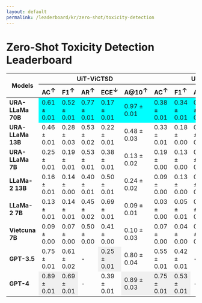 ```yaml
---
layout: default
permalink: /leaderboard/kr/zero-shot/toxicity-detection
---
```

# Zero-Shot Toxicity Detection Leaderboard

<table class="table table-bordered table-sm w-100 dtHorizontalTable" cellspacing="0">
  <thead>
    <tr>
      <th rowspan="2" class="text-center align-middle"><b>Models</b></th>
      <th colspan="5" class="text-center"><b>UiT-ViCTSD</b></th>
      <th colspan="5" class="text-center"><b>UiT-ViHSD</b></th>
    </tr>
    <tr>
      <th class="text-center"><b>AC<span style="vertical-align: super;">↑</span></b></th>
      <th class="text-center"><b>F1<span style="vertical-align: super;">↑</span></b></th>
      <th class="text-center"><b>AR<span style="vertical-align: super;">↑</span></b></th>
      <th class="text-center"><b>ECE<span style="vertical-align: super;">↓</span></b></th>
      <th class="text-center"><b>A@10<span style="vertical-align: super;">↑</span></b></th>
      <th class="text-center"><b>AC<span style="vertical-align: super;">↑</span></b></th>
      <th class="text-center"><b>F1<span style="vertical-align: super;">↑</span></b></th>
      <th class="text-center"><b>AR<span style="vertical-align: super;">↑</span></b></th>
      <th class="text-center"><b>ECE<span style="vertical-align: super;">↓</span></b></th>
      <th class="text-center"><b>A@10<span style="vertical-align: super;">↑</span></b></th>
    </tr>
  </thead>
  <tbody>
    <tr>
      <td class="text-center"><b>URA-LLaMa 70B</b></td>
      <td class="text-center" style="background-color: cyan;">0.61 ± 0.01</td>
      <td class="text-center" style="background-color: cyan;">0.52 ± 0.01</td>
      <td class="text-center" style="background-color: cyan;">0.77 ± 0.01</td>
      <td class="text-center" style="background-color: cyan;">0.17 ± 0.01</td>
      <td class="text-center" style="background-color: cyan;">0.97 ± 0.01</td>
      <td class="text-center" style="background-color: cyan;">0.38 ± 0.01</td>
      <td class="text-center" style="background-color: cyan;">0.34 ± 0.01</td>
      <td class="text-center" style="background-color: cyan;">0.74 ± 0.01</td>
      <td class="text-center" style="background-color: cyan;">0.25 ± 0.01</td>
      <td class="text-center" style="background-color: cyan;">0.91 ± 0.01</td>
    </tr>
    <tr>
      <td class="text-center"><b>URA-LLaMa 13B</b></td>
      <td class="text-center">0.46 ± 0.01</td>
      <td class="text-center">0.28 ± 0.03</td>
      <td class="text-center">0.53 ± 0.02</td>
      <td class="text-center">0.22 ± 0.01</td>
      <td class="text-center">0.48 ± 0.03</td>
      <td class="text-center">0.33 ± 0.01</td>
      <td class="text-center">0.18 ± 0.00</td>
      <td class="text-center">0.60 ± 0.01</td>
      <td class="text-center">0.35 ± 0.01</td>
      <td class="text-center">0.54 ± 0.02</td>
    </tr>
    <tr>
      <td class="text-center"><b>URA-LLaMa 7B</b></td>
      <td class="text-center">0.25 ± 0.01</td>
      <td class="text-center">0.19 ± 0.01</td>
      <td class="text-center">0.53 ± 0.01</td>
      <td class="text-center">0.38 ± 0.01</td>
      <td class="text-center">0.13 ± 0.02</td>
      <td class="text-center">0.19 ± 0.00</td>
      <td class="text-center">0.13 ± 0.00</td>
      <td class="text-center">0.55 ± 0.01</td>
      <td class="text-center">0.46 ± 0.01</td>
      <td class="text-center">0.13 ± 0.01</td>
    </tr>
    <tr>
      <td class="text-center"><b>LLaMa-2 13B</b></td>
      <td class="text-center">0.16 ± 0.01</td>
      <td class="text-center">0.14 ± 0.00</td>
      <td class="text-center">0.40 ± 0.01</td>
      <td class="text-center">0.50 ± 0.01</td>
      <td class="text-center">0.24 ± 0.02</td>
      <td class="text-center">0.09 ± 0.00</td>
      <td class="text-center">0.13 ± 0.00</td>
      <td class="text-center">0.38 ± 0.01</td>
      <td class="text-center">0.63 ± 0.00</td>
      <td class="text-center">0.10 ± 0.01</td>
    </tr>
    <tr>
      <td class="text-center"><b>LLaMa-2 7B</b></td>
      <td class="text-center">0.13 ± 0.01</td>
      <td class="text-center">0.14 ± 0.01</td>
      <td class="text-center">0.45 ± 0.02</td>
      <td class="text-center">0.69 ± 0.01</td>
      <td class="text-center">0.09 ± 0.01</td>
      <td class="text-center">0.03 ± 0.00</td>
      <td class="text-center">0.05 ± 0.01</td>
      <td class="text-center">0.56 ± 0.01</td>
      <td class="text-center">0.75 ± 0.00</td>
      <td class="text-center">0.00 ± 0.00</td>
    </tr>
    <tr>
      <td class="text-center"><b>Vietcuna 7B</b></td>
      <td class="text-center">0.09 ± 0.00</td>
      <td class="text-center">0.07 ± 0.00</td>
      <td class="text-center">0.50 ± 0.00</td>
      <td class="text-center">0.41 ± 0.00</td>
      <td class="text-center">0.10 ± 0.03</td>
      <td class="text-center">0.07 ± 0.00</td>
      <td class="text-center">0.04 ± 0.00</td>
      <td class="text-center">0.50 ± 0.00</td>
      <td class="text-center">0.26 ± 0.00</td>
      <td class="text-center">0.07 ± 0.01</td>
    </tr>
    <tr>
      <td class="text-center"><b>GPT-3.5</b></td>
      <td class="text-center">0.75 ± 0.01</td>
      <td class="text-center">0.61 ± 0.02</td>
      <td class="text-center">-</td>
      <td class="text-center" style="background-color: #f0f0f0;">0.25 ± 0.01</td>
      <td class="text-center">0.80 ± 0.04</td>
      <td class="text-center">0.55 ± 0.01</td>
      <td class="text-center">0.42 ± 0.01</td>
      <td class="text-center">-</td>
      <td class="text-center" style="background-color: #f0f0f0;">0.22 ± 0.01</td>
      <td class="text-center">0.55 ± 0.02</td>
    </tr>
    <tr>
      <td class="text-center"><b>GPT-4</b></td>
      <td class="text-center" style="background-color: #f0f0f0;">0.89 ± 0.01</td>
      <td class="text-center" style="background-color: #f0f0f0;">0.69 ± 0.01</td>
      <td class="text-center">-</td>
      <td class="text-center">0.39 ± 0.01</td>
      <td class="text-center" style="background-color: #f0f0f0;">0.89 ± 0.03</td>
      <td class="text-center" style="background-color: #f0f0f0;">0.75 ± 0.01</td>
      <td class="text-center" style="background-color: #f0f0f0;">0.53 ± 0.01</td>
      <td class="text-center">-</td>
      <td class="text-center">0.42 ± 0.01</td>
      <td class="text-center" style="background-color: #f0f0f0;">0.75 ± 0.02</td>
    </tr>
  </tbody>
</table>
